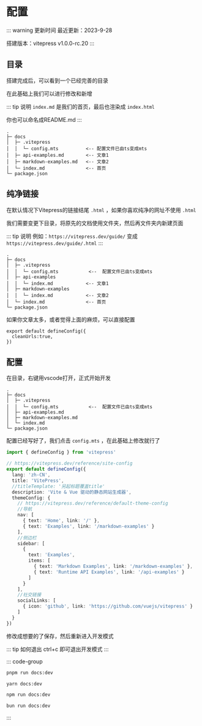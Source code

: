 # 配置

::: warning 更新时间
最近更新：2023-9-28

搭建版本：vitepress v1.0.0-rc.20
:::



## 目录

搭建完成后，可以看到一个已经完善的目录

在此基础上我们可以进行修改和新增

::: tip 说明
`index.md` 是我们的首页，最后也渲染成 `index.html`

你也可以命名成README.md
:::

```
.
├─ docs
│  ├─ .vitepress
│  │  └─ config.mts          <-- 配置文件已由ts变成mts
│  ├─ api-examples.md        <-- 文章1
│  ├─ markdown-examples.md   <-- 文章2
│  └─ index.md               <-- 首页
└─ package.json
```


## 纯净链接

在默认情况下Vitepress的链接结尾 `.html` ，如果你喜欢纯净的网址不使用 `.html`

我们需要变更下目录，将原先的文档使用文件夹，然后再文件夹内新建页面

::: tip 说明
例如：`https://vitepress.dev/guide/` 变成 `https://vitepress.dev/guide/.html`
:::



```md{6,8}
.
├─ docs
│  ├─ .vitepress
│  │  └─ config.mts           <--  配置文件已由ts变成mts
│  ├─ api-examples           
│  │  └─ index.md            <-- 文章1
│  ├─ markdown-examples      
│  │  └─ index.md            <-- 文章2
│  └─ index.md               <-- 首页
└─ package.json
```

如果你文章太多，或者觉得上面的麻烦，可以直接配置

```ts{2}
export default defineConfig({
  cleanUrls:true,
})
```



## 配置

在目录，右键用vscode打开，正式开始开发

```md{4}
.
├─ docs
│  ├─ .vitepress
│  │  └─ config.mts           <--  配置文件已由ts变成mts
│  ├─ api-examples.md
│  ├─ markdown-examples.md
│  └─ index.md
└─ package.json
```

配置已经写好了，我们点击 `config.mts` ，在此基础上修改就行了


```ts
import { defineConfig } from 'vitepress'

// https://vitepress.dev/reference/site-config
export default defineConfig({
  lang: 'zh-CN',
  title: 'VitePress',
  //titleTemplate: '另起标题覆盖title'
  description: 'Vite & Vue 驱动的静态网站生成器',
  themeConfig: {
    // https://vitepress.dev/reference/default-theme-config
    //导航
    nav: [
      { text: 'Home', link: '/' }, 
      { text: 'Examples', link: '/markdown-examples' }
    ],
    //侧边栏
    sidebar: [
      {
        text: 'Examples',
        items: [
          { text: 'Markdown Examples', link: '/markdown-examples' },
          { text: 'Runtime API Examples', link: '/api-examples' }
        ]
      }
    ],
    //社交链接
    socialLinks: [
      { icon: 'github', link: 'https://github.com/vuejs/vitepress' }
    ]
  }
})

```



修改成想要的了保存，然后重新进入开发模式

::: tip 如何退出
ctrl+c 即可退出开发模式
:::

::: code-group
```sh [pmpm]
pnpm run docs:dev
```

```sh [yarn]
yarn docs:dev
```

```sh [npm]
npm run docs:dev
```

```sh [bun]
bun run docs:dev
```
:::

